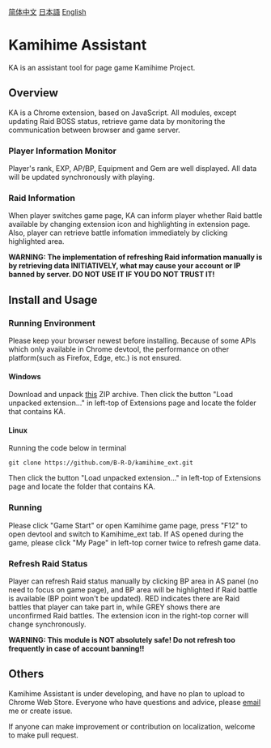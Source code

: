[简体中文](https://github.com/B-R-D/kamihime_ext/blob/master/README-zh-CN.md) [日本語]() [English](https://github.com/B-R-D/kamihime_ext/blob/master/README.md)

# Kamihime Assistant
KA is an assistant tool for page game Kamihime Project.

## Overview
KA is a Chrome extension, based on JavaScript.
All modules, except updating Raid BOSS status, retrieve game data by monitoring the communication between browser and game server.
### Player Information Monitor
Player's rank, EXP, AP/BP, Equipment and Gem are well displayed. All data will be updated synchronously with playing.
### Raid Information
When player switches game page, KA can inform player whether Raid battle available by changing extension icon and highlighting in extension page. Also, player can retrieve battle infomation immediately by clicking highlighted area.

**WARNING: The implementation of refreshing Raid information manually is by retrieving data INITIATIVELY, what may cause your account or IP banned by server. DO NOT USE IT IF YOU DO NOT TRUST IT!**

## Install and Usage

### Running Environment
Please keep your browser newest before installing. Because of some APIs which only available in Chrome devtool, the performance on other platform(such as Firefox, Edge, etc.) is not ensured.
#### Windows
Download and unpack [this](https://github.com/B-R-D/kamihime_ext/releases) ZIP archive. Then click the button "Load unpacked extension..." in left-top of Extensions page and locate the folder that contains KA.
#### Linux
Running the code below in terminal
```shell
git clone https://github.com/B-R-D/kamihime_ext.git
```
Then click the button "Load unpacked extension..." in left-top of Extensions page and locate the folder that contains KA.
### Running
Please click "Game Start" or open Kamihime game page, press "F12" to open devtool and switch to Kamihime_ext tab. If AS opened during the game, please click "My Page" in left-top corner twice to refresh game data.
### Refresh Raid Status
Player can refresh Raid status manually by clicking BP area in AS panel (no need to focus on game page), and BP area will be highlighted if Raid battle is available (BP point won't be updated). RED indicates there are Raid battles that player can take part in, while GREY shows there are unconfirmed Raid battles. The extension icon in the right-top corner will change synchronously.

**WARNING: This module is NOT absolutely safe! Do not refresh too frequently in case of account banning!!**

## Others
Kamihime Assistant is under developing, and have no plan to upload to Chrome Web Store. Everyone who have questions and advice, please [email](mailto:xingxuanma@gmail.com) me or create issue.

If anyone can make improvement or contribution on localization, welcome to make pull request.
